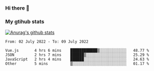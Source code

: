 ### Hi there 👋

### My gtihub stats

[![Anurag's github stats](https://github-readme-stats.vercel.app/api?username=gaozhidong)](https://github.com/gaozhidong/github-readme-stats)

<!--START_SECTION:waka-->

```text
From: 02 July 2022 - To: 09 July 2022

Vue.js       4 hrs 6 mins    ████████████▒░░░░░░░░░░░░   48.77 %
JSON         2 hrs 7 mins    ██████▒░░░░░░░░░░░░░░░░░░   25.29 %
JavaScript   2 hrs 4 mins    ██████░░░░░░░░░░░░░░░░░░░   24.63 %
Other        5 mins          ▒░░░░░░░░░░░░░░░░░░░░░░░░   01.17 %
```

<!--END_SECTION:waka-->